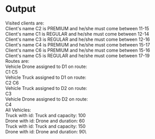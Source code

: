 # Output
Visited clients are:\
Client's name C2 is PREMIUM and he/she must come between 11-15\
Client's name C1 is REGULAR and he/she must come between 12-14\
Client's name C3 is REGULAR and he/she must come between 12-16\
Client's name C4 is PREMIUM and he/she must come between 15-17\
Client's name C6 is PREMIUM and he/she must come between 15-16\
Client's name C5 is REGULAR and he/she must come between 17-19\
Routes are:\
Vehicle Drone assigned to D1 on route:\
C1 C5\
Vehicle Truck assigned to D1 on route:\
C2 C6\
Vehicle Truck assigned to D2 on route:\
C3\
Vehicle Drone assigned to D2 on route:\
C4\
All Vehicles:\
Truck with id: Truck and capacity: 100\
Drone with id: Drone and duration: 60\
Truck with id: Truck and capacity: 150\
Drone with id: Drone and duration: 90\
